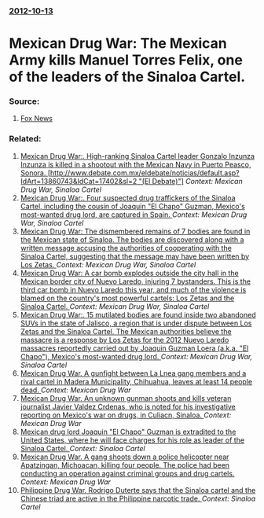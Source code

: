 ### [2012-10-13](/news/2012/10/13/index.md)

# Mexican Drug War: The Mexican Army kills Manuel Torres Felix, one of the leaders of the Sinaloa Cartel. 




### Source:

1. [Fox News](http://latino.foxnews.com/latino/news/2012/10/13/mexican-army-kills-sinaloa-cartel-leader/)

### Related:

1. [Mexican Drug War:. High-ranking Sinaloa Cartel leader Gonzalo Inzunza Inzunza is killed in a shootout with the Mexican Navy in Puerto Peasco, Sonora. [http://www.debate.com.mx/eldebate/noticias/default.asp?IdArt=13860743&IdCat=17402&sl=2 "(El Debate)"]](/news/2013/12/18/mexican-drug-war-high-ranking-sinaloa-cartel-leader-gonzalo-inzunza-inzunza-is-killed-in-a-shootout-with-the-mexican-navy-in-puerto-penasc.md) _Context: Mexican Drug War, Sinaloa Cartel_
2. [Mexican Drug War:. Four suspected drug traffickers of the Sinaloa Cartel, including the cousin of Joaquin "El Chapo" Guzman, Mexico's most-wanted drug lord, are captured in Spain. ](/news/2012/08/10/mexican-drug-war-four-suspected-drug-traffickers-of-the-sinaloa-cartel-including-the-cousin-of-joaquan-el-chapo-guzma-n-mexico-s-most.md) _Context: Mexican Drug War, Sinaloa Cartel_
3. [Mexican Drug War: The dismembered remains of 7 bodies are found in the Mexican state of Sinaloa. The bodies are discovered along with a written message accusing the authorities of cooperating with the Sinaloa Cartel, suggesting that the message may have been written by Los Zetas. ](/news/2012/06/5/mexican-drug-war-the-dismembered-remains-of-7-bodies-are-found-in-the-mexican-state-of-sinaloa-the-bodies-are-discovered-along-with-a-writ.md) _Context: Mexican Drug War, Sinaloa Cartel_
4. [Mexican Drug War: A car bomb explodes outside the city hall in the Mexican border city of Nuevo Laredo, injuring 7 bystanders. This is the third car bomb in Nuevo Laredo this year, and much of the violence is blamed on the country's most powerful cartels: Los Zetas and the Sinaloa Cartel. ](/news/2012/06/29/mexican-drug-war-a-car-bomb-explodes-outside-the-city-hall-in-the-mexican-border-city-of-nuevo-laredo-injuring-7-bystanders-this-is-the-t.md) _Context: Mexican Drug War, Sinaloa Cartel_
5. [Mexican Drug War:. 15 mutilated bodies are found inside two abandoned SUVs in the state of Jalisco, a region that is under dispute between Los Zetas and the Sinaloa Cartel. The Mexican authorities believe the massacre is a response by Los Zetas for the 2012 Nuevo Laredo massacres reportedly carried out by Joaquin Guzman Loera (a.k.a. "El Chapo"), Mexico's most-wanted drug lord. ](/news/2012/05/9/mexican-drug-war-15-mutilated-bodies-are-found-inside-two-abandoned-suvs-in-the-state-of-jalisco-a-region-that-is-under-dispute-between-l.md) _Context: Mexican Drug War, Sinaloa Cartel_
6. [Mexican Drug War. A gunfight between La Lnea gang members and a rival cartel in Madera Municipality, Chihuahua, leaves at least 14 people dead. ](/news/2017/07/5/mexican-drug-war-a-gunfight-between-la-linea-gang-members-and-a-rival-cartel-in-madera-municipality-chihuahua-leaves-at-least-14-people-d.md) _Context: Mexican Drug War_
7. [Mexican Drug War. An unknown gunman shoots and kills veteran journalist Javier Valdez Crdenas, who is noted for his investigative reporting on Mexico's war on drugs, in Culiacn, Sinaloa. ](/news/2017/05/15/mexican-drug-war-an-unknown-gunman-shoots-and-kills-veteran-journalist-javier-valdez-cardenas-who-is-noted-for-his-investigative-reporting.md) _Context: Mexican Drug War_
8. [Mexican drug lord Joaquin "El Chapo" Guzman is extradited to the United States, where he will face charges for his role as leader of the Sinaloa Cartel. ](/news/2017/01/19/mexican-drug-lord-joaquan-el-chapo-guzma-n-is-extradited-to-the-united-states-where-he-will-face-charges-for-his-role-as-leader-of-the-s.md) _Context: Sinaloa Cartel_
9. [Mexican Drug War. A gang shoots down a police helicopter near Apatzingan, Michoacan, killing four people. The police had been conducting an operation against criminal groups and drug cartels. ](/news/2016/09/7/mexican-drug-war-a-gang-shoots-down-a-police-helicopter-near-apatzinga-n-michoaca-n-killing-four-people-the-police-had-been-conducting-a.md) _Context: Mexican Drug War_
10. [Philippine Drug War. Rodrigo Duterte says that the Sinaloa cartel and the Chinese triad are active in the Philippine narcotic trade. ](/news/2016/08/4/philippine-drug-war-rodrigo-duterte-says-that-the-sinaloa-cartel-and-the-chinese-triad-are-active-in-the-philippine-narcotic-trade.md) _Context: Sinaloa Cartel_
